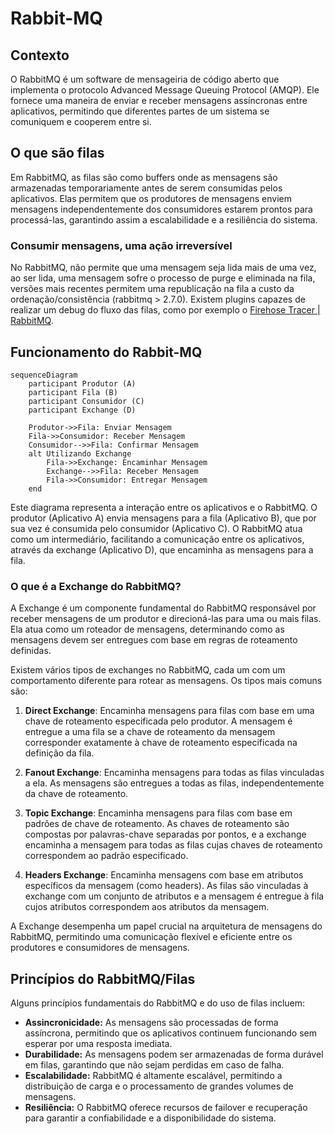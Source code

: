 # Rabbit-MQ

## Contexto

O RabbitMQ é um software de mensageiria de código aberto que implementa o protocolo Advanced Message Queuing Protocol (AMQP). Ele fornece uma maneira de enviar e receber mensagens assíncronas entre aplicativos, permitindo que diferentes partes de um sistema se comuniquem e cooperem entre si.

## O que são filas

Em RabbitMQ, as filas são como buffers onde as mensagens são armazenadas temporariamente antes de serem consumidas pelos aplicativos. Elas permitem que os produtores de mensagens enviem mensagens independentemente dos consumidores estarem prontos para processá-las, garantindo assim a escalabilidade e a resiliência do sistema.

### Consumir mensagens, uma ação irreversível 

No RabbitMQ, não permite que uma mensagem seja lida mais de uma vez, ao ser lida, uma mensagem sofre o processo de purge e eliminada na fila, versões mais recentes permitem uma republicação na fila a custo da ordenação/consistência (rabbitmq > 2.7.0). Existem plugins capazes de realizar um debug do fluxo das filas, como por exemplo o [Firehose Tracer | RabbitMQ](https://www.rabbitmq.com/docs/firehose).

## Funcionamento do Rabbit-MQ

```mermaid
sequenceDiagram
    participant Produtor (A)
    participant Fila (B)
    participant Consumidor (C)
    participant Exchange (D)

    Produtor->>Fila: Enviar Mensagem
    Fila->>Consumidor: Receber Mensagem
    Consumidor-->>Fila: Confirmar Mensagem
    alt Utilizando Exchange
        Fila->>Exchange: Encaminhar Mensagem
        Exchange-->>Fila: Receber Mensagem
        Fila->>Consumidor: Entregar Mensagem
    end
```

Este diagrama representa a interação entre os aplicativos e o RabbitMQ. O produtor (Aplicativo A) envia mensagens para a fila (Aplicativo B), que por sua vez é consumida pelo consumidor (Aplicativo C). O RabbitMQ atua como um intermediário, facilitando a comunicação entre os aplicativos, através da exchange (Aplicativo D), que encaminha as mensagens para a fila.

### O que é a Exchange do RabbitMQ?

A Exchange é um componente fundamental do RabbitMQ responsável por receber mensagens de um produtor e direcioná-las para uma ou mais filas. Ela atua como um roteador de mensagens, determinando como as mensagens devem ser entregues com base em regras de roteamento definidas.

Existem vários tipos de exchanges no RabbitMQ, cada um com um comportamento diferente para rotear as mensagens. Os tipos mais comuns são:

1. **Direct Exchange**: Encaminha mensagens para filas com base em uma chave de roteamento especificada pelo produtor. A mensagem é entregue a uma fila se a chave de roteamento da mensagem corresponder exatamente à chave de roteamento especificada na definição da fila.

2. **Fanout Exchange**: Encaminha mensagens para todas as filas vinculadas a ela. As mensagens são entregues a todas as filas, independentemente da chave de roteamento.

3. **Topic Exchange**: Encaminha mensagens para filas com base em padrões de chave de roteamento. As chaves de roteamento são compostas por palavras-chave separadas por pontos, e a exchange encaminha a mensagem para todas as filas cujas chaves de roteamento correspondem ao padrão especificado.

4. **Headers Exchange**: Encaminha mensagens com base em atributos específicos da mensagem (como headers). As filas são vinculadas à exchange com um conjunto de atributos e a mensagem é entregue à fila cujos atributos correspondem aos atributos da mensagem.

A Exchange desempenha um papel crucial na arquitetura de mensagens do RabbitMQ, permitindo uma comunicação flexível e eficiente entre os produtores e consumidores de mensagens.

## Princípios do RabbitMQ/Filas

Alguns princípios fundamentais do RabbitMQ e do uso de filas incluem:

- **Assincronicidade:** As mensagens são processadas de forma assíncrona, permitindo que os aplicativos continuem funcionando sem esperar por uma resposta imediata.
- **Durabilidade:** As mensagens podem ser armazenadas de forma durável em filas, garantindo que não sejam perdidas em caso de falha.
- **Escalabilidade:** RabbitMQ é altamente escalável, permitindo a distribuição de carga e o processamento de grandes volumes de mensagens.
- **Resiliência:** O RabbitMQ oferece recursos de failover e recuperação para garantir a confiabilidade e a disponibilidade do sistema.
